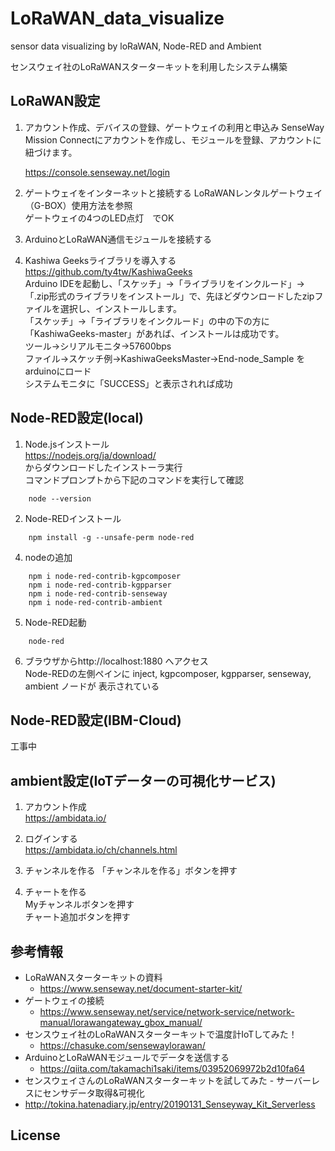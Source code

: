 # LoRaWAN_data_visualize
sensor data visualizing by loRaWAN, Node-RED and Ambient

センスウェイ社のLoRaWANスターターキットを利用したシステム構築

## LoRaWAN設定
1. アカウント作成、デバイスの登録、ゲートウェイの利用と申込み
  SenseWay Mission Connectにアカウントを作成し、モジュールを登録、アカウントに紐づけます。

   https://console.senseway.net/login

2. ゲートウェイをインターネットと接続する
  LoRaWANレンタルゲートウェイ（G-BOX）使用方法を参照  
  ゲートウェイの4つのLED点灯　でOK

3. ArduinoとLoRaWAN通信モジュールを接続する

4. Kashiwa Geeksライブラリを導入する  
  https://github.com/ty4tw/KashiwaGeeks  
  Arduino IDEを起動し、「スケッチ」→「ライブラリをインクルード」→「.zip形式のライブラリをインストール」で、先ほどダウンロードしたzipファイルを選択し、インストールします。  
  「スケッチ」→「ライブラリをインクルード」の中の下の方に「KashiwaGeeks-master」があれば、インストールは成功です。  
  ツール→シリアルモニタ→57600bps  
  ファイル→スケッチ例→KashiwaGeeksMaster→End-node_Sample
をarduinoにロード  
  システムモニタに「SUCCESS」と表示されれば成功

## Node-RED設定(local)
1. Node.jsインストール  
  https://nodejs.org/ja/download/   
  からダウンロードしたインストーラ実行  
  コマンドプロンプトから下記のコマンドを実行して確認
```
    node --version  
```

2. Node-REDインストール
```
    npm install -g --unsafe-perm node-red 
```

4. nodeの追加
```
    npm i node-red-contrib-kgpcomposer
    npm i node-red-contrib-kgpparser
    npm i node-red-contrib-senseway
    npm i node-red-contrib-ambient
```

5. Node-RED起動
```
    node-red 
```

6. ブラウザからhttp://localhost:1880 へアクセス  
  Node-REDの左側ペインに inject, kgpcomposer, kgpparser, senseway, ambient
 ノードが 表示されている

## Node-RED設定(IBM-Cloud)

工事中


## ambient設定(IoTデーターの可視化サービス)
1. アカウント作成  
  https://ambidata.io/

2. ログインする  
  https://ambidata.io/ch/channels.html

3. チャンネルを作る
「チャンネルを作る」ボタンを押す

4. チャートを作る  
  Myチャンネルボタンを押す  
  チャート追加ボタンを押す


## 参考情報
* LoRaWANスターターキットの資料
  * https://www.senseway.net/document-starter-kit/
* ゲートウェイの接続
  * https://www.senseway.net/service/network-service/network-manual/lorawangateway_gbox_manual/
* センスウェイ社のLoRaWANスターターキットで温度計IoTしてみた！
  * https://chasuke.com/sensewaylorawan/
* ArduinoとLoRaWANモジュールでデータを送信する
  * https://qiita.com/takamachi1saki/items/03952069972b2d10fa64
* センスウェイさんのLoRaWANスターターキットを試してみた - サーバーレスにセンサデータ取得&可視化
 * http://tokina.hatenadiary.jp/entry/20190131_Senseyway_Kit_Serverless

## License
